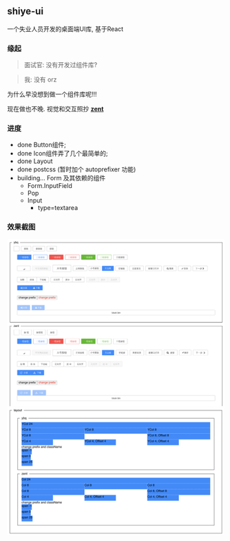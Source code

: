 ## shiye-ui

一个失业人员开发的桌面端UI库, 基于React

### 缘起

> 面试官: 没有开发过组件库?

> 我: 没有 orz

为什么早没想到做一个组件库呢!!!

现在做也不晚. 视觉和交互照抄 [**zent**](https://youzan.github.io/zent/)

### 进度
- done Button组件;
- done Icon组件弄了几个最简单的;
- done Layout
- done postcss (暂时加个 autoprefixer 功能)
- building... Form 及其依赖的组件
  - Form.InputField
  - Pop
  - Input
    - type=textarea

### 效果截图
![Button 效果图](./images/btn-demo.png)
![Layout 效果图](./images/layout-demo.png)
